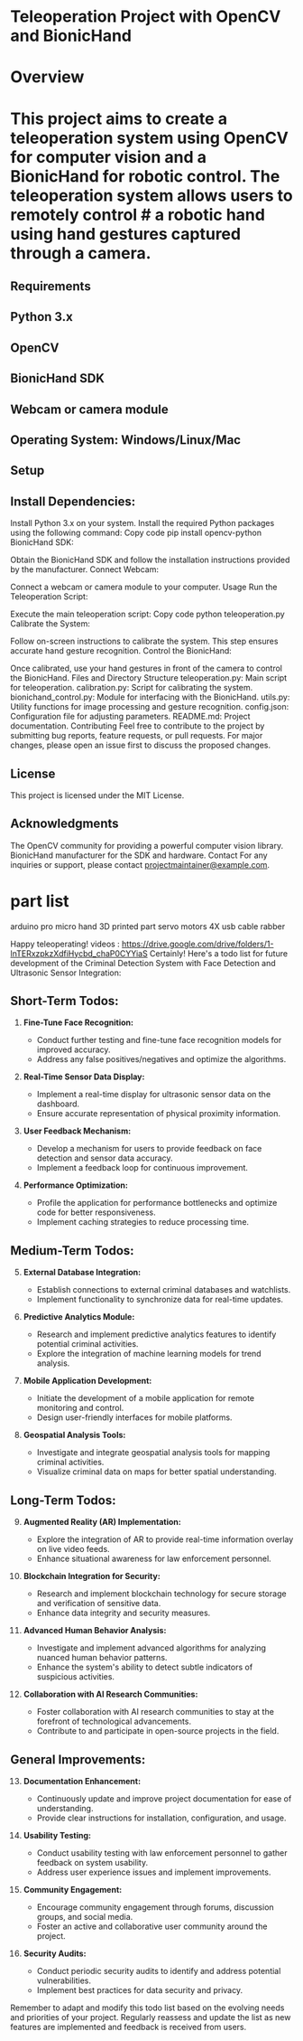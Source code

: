 # Teleoperation Project with OpenCV and BionicHand
# Overview
# This project aims to create a teleoperation system using OpenCV for computer vision and a BionicHand for robotic control. The teleoperation system allows users to remotely control # a robotic hand using hand gestures captured through a camera.

## Requirements
## Python 3.x
## OpenCV
## BionicHand SDK
## Webcam or camera module
## Operating System: Windows/Linux/Mac
## Setup
## Install Dependencies:

Install Python 3.x on your system.
Install the required Python packages using the following command:
Copy code
pip install opencv-python
BionicHand SDK:

Obtain the BionicHand SDK and follow the installation instructions provided by the manufacturer.
Connect Webcam:

Connect a webcam or camera module to your computer.
Usage
Run the Teleoperation Script:

Execute the main teleoperation script:
Copy code
python teleoperation.py
Calibrate the System:

Follow on-screen instructions to calibrate the system. This step ensures accurate hand gesture recognition.
Control the BionicHand:

Once calibrated, use your hand gestures in front of the camera to control the BionicHand.
Files and Directory Structure
teleoperation.py: Main script for teleoperation.
calibration.py: Script for calibrating the system.
bionichand_control.py: Module for interfacing with the BionicHand.
utils.py: Utility functions for image processing and gesture recognition.
config.json: Configuration file for adjusting parameters.
README.md: Project documentation.
Contributing
Feel free to contribute to the project by submitting bug reports, feature requests, or pull requests. For major changes, please open an issue first to discuss the proposed changes.

## License
This project is licensed under the MIT License.

## Acknowledgments
The OpenCV community for providing a powerful computer vision library.
BionicHand manufacturer for the SDK and hardware.
Contact
For any inquiries or support, please contact projectmaintainer@example.com.

# part list
  arduino  pro micro
  hand 3D printed part
  servo motors 4X
  usb cable
  rabber

Happy teleoperating!
videos : https://drive.google.com/drive/folders/1-lnTERxzpkzXdfiHycbd_chaP0CYYiaS
Certainly! Here's a todo list for future development of the Criminal Detection System with Face Detection and Ultrasonic Sensor Integration:

## Short-Term Todos:

1. **Fine-Tune Face Recognition:**
   - Conduct further testing and fine-tune face recognition models for improved accuracy.
   - Address any false positives/negatives and optimize the algorithms.

2. **Real-Time Sensor Data Display:**
   - Implement a real-time display for ultrasonic sensor data on the dashboard.
   - Ensure accurate representation of physical proximity information.

3. **User Feedback Mechanism:**
   - Develop a mechanism for users to provide feedback on face detection and sensor data accuracy.
   - Implement a feedback loop for continuous improvement.

4. **Performance Optimization:**
   - Profile the application for performance bottlenecks and optimize code for better responsiveness.
   - Implement caching strategies to reduce processing time.

## Medium-Term Todos:

5. **External Database Integration:**
   - Establish connections to external criminal databases and watchlists.
   - Implement functionality to synchronize data for real-time updates.

6. **Predictive Analytics Module:**
   - Research and implement predictive analytics features to identify potential criminal activities.
   - Explore the integration of machine learning models for trend analysis.

7. **Mobile Application Development:**
   - Initiate the development of a mobile application for remote monitoring and control.
   - Design user-friendly interfaces for mobile platforms.

8. **Geospatial Analysis Tools:**
   - Investigate and integrate geospatial analysis tools for mapping criminal activities.
   - Visualize criminal data on maps for better spatial understanding.

## Long-Term Todos:

9. **Augmented Reality (AR) Implementation:**
   - Explore the integration of AR to provide real-time information overlay on live video feeds.
   - Enhance situational awareness for law enforcement personnel.

10. **Blockchain Integration for Security:**
    - Research and implement blockchain technology for secure storage and verification of sensitive data.
    - Enhance data integrity and security measures.

11. **Advanced Human Behavior Analysis:**
    - Investigate and implement advanced algorithms for analyzing nuanced human behavior patterns.
    - Enhance the system's ability to detect subtle indicators of suspicious activities.

12. **Collaboration with AI Research Communities:**
    - Foster collaboration with AI research communities to stay at the forefront of technological advancements.
    - Contribute to and participate in open-source projects in the field.

## General Improvements:

13. **Documentation Enhancement:**
    - Continuously update and improve project documentation for ease of understanding.
    - Provide clear instructions for installation, configuration, and usage.

14. **Usability Testing:**
    - Conduct usability testing with law enforcement personnel to gather feedback on system usability.
    - Address user experience issues and implement improvements.

15. **Community Engagement:**
    - Encourage community engagement through forums, discussion groups, and social media.
    - Foster an active and collaborative user community around the project.

16. **Security Audits:**
    - Conduct periodic security audits to identify and address potential vulnerabilities.
    - Implement best practices for data security and privacy.

Remember to adapt and modify this todo list based on the evolving needs and priorities of your project. Regularly reassess and update the list as new features are implemented and feedback is received from users.
